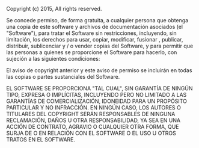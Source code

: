 Copyright (c) 2015, All rights reserved.

Se concede permiso, de forma gratuita, a cualquier persona que obtenga una copia de este software y archivos de documentación asociados (el "Software"), para tratar el Software sin restricciones, incluyendo, sin limitación, los derechos para usar, copiar, modificar, fusionar , publicar, distribuir, sublicenciar y / o vender copias del Software, y para permitir que las personas a quienes se proporcione el Software para hacerlo, con sujeción a las siguientes condiciones:

El aviso de copyright anterior y este aviso de permiso se incluirán en todas las copias o partes sustanciales del Software.

EL SOFTWARE SE PROPORCIONA "TAL CUAL", SIN GARANTÍA DE NINGÚN TIPO, EXPRESA O IMPLÍCITAS, INCLUYENDO PERO NO LIMITADO A LAS GARANTÍAS DE COMERCIALIZACIÓN, IDONEIDAD PARA UN PROPÓSITO PARTICULAR Y NO INFRACCIÓN. EN NINGÚN CASO, LOS AUTORES O TITULARES DEL COPYRIGHT SERÁN RESPONSABLES DE NINGUNA RECLAMACIÓN, DAÑOS U OTRA RESPONSABILIDAD, YA SEA EN UNA ACCIÓN DE CONTRATO, AGRAVIO O CUALQUIER OTRA FORMA, QUE SURJA DE O EN RELACIÓN CON EL SOFTWARE O EL USO U OTROS TRATOS EN EL SOFTWARE.